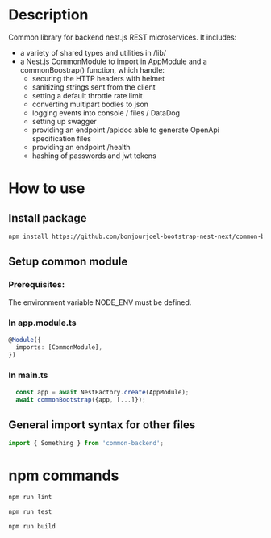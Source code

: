 # Description

Common library for backend nest.js REST microservices. It includes:

- a variety of shared types and utilities in /lib/
- a Nest.js CommonModule to import in AppModule and a commonBoostrap() function, which handle:
  - securing the HTTP headers with helmet
  - sanitizing strings sent from the client
  - setting a default throttle rate limit
  - converting multipart bodies to json
  - logging events into console / files / DataDog
  - setting up swagger
  - providing an endpoint /apidoc able to generate OpenApi specification files
  - providing an endpoint /health
  - hashing of passwords and jwt tokens

# How to use

## Install package

```bash
npm install https://github.com/bonjourjoel-bootstrap-nest-next/common-backend
```

## Setup common module

### Prerequisites:

The environment variable NODE_ENV must be defined.

### In app.module.ts

```typescript
@Module({
  imports: [CommonModule],
})
```

### In main.ts

```typescript
  const app = await NestFactory.create(AppModule);
  await commonBootstrap({app, [...]});
```

## General import syntax for other files

```typescript
import { Something } from 'common-backend';
```

# npm commands

```bash
npm run lint
```

```bash
npm run test
```

```bash
npm run build
```
